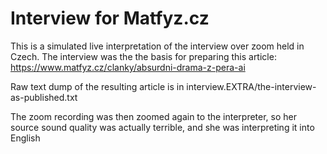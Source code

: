 # Interview for Matfyz.cz

This is a simulated live interpretation of the interview over zoom held in Czech.
The interview was the the basis for preparing this article:
  https://www.matfyz.cz/clanky/absurdni-drama-z-pera-ai

Raw text dump of the resulting article is in interview.EXTRA/the-interview-as-published.txt

The zoom recording was then zoomed again to the interpreter, so her source sound quality was actually terrible, and she was interpreting it into English
